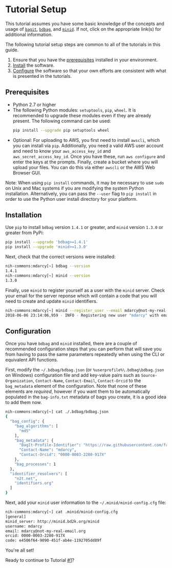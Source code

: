 # Tutorial Setup
This tutorial assumes you have some basic knowledge of the concepts and usage of [`bagit`](https://tools.ietf.org/html/draft-kunze-bagit-16), [`bdbag`](https://github.com/fair-research/bdbag), and [`minid`](https://github.com/fair-research/minid). If not, click on the appropriate link(s) for additional information.

The following tutorial setup steps are common to all of the tutorials in this guide.
1. Ensure that you have the [prerequisites](#prerequisites) installed in your environment.
2. [Install](#installation) the software.
3. [Configure](#configuration) the software so that your own efforts are consistent with what is presented in the tutorials.

<a name="prerequisites"></a>
## Prerequisites
* Python 2.7 or higher
* The following Python modules: `setuptools`, `pip`, `wheel`. It is recommended to upgrade these modules even if they are already present. The following command can be used:
    ```sh
    pip install --upgrade pip setuptools wheel
    ```
* Optional: For uploading to AWS, you first need to install `awscli`, which you can install via `pip`.
Additionally, you need a valid AWS user account and need to know your `aws_access_key_id`
and `aws_secret_access_key_id`. Once you have these, run `aws configure` and enter the keys
at the prompts. Finally, create a bucket where you will upload your files.
You can do this via either `awscli` or the AWS Web Browser GUI.

Note: When using `pip install` commands, it may be necessary to use `sudo` on Unix and Mac
systems if you are modifying the system Python installation. Alternatively, you can pass the
`--user` flag to `pip install` in order to use the Python user install directory for your platform.

<a name="installation"></a>
## Installation
Use `pip` to install `bdbag` version `1.4.1` or greater, and `minid` version `1.3.0` or greater from PyPi:
```sh
pip install --upgrade 'bdbag>=1.4.1'
pip install --upgrade 'minid>=1.3.0'
```
Next, check that the correct versions were installed:
```sh
nih-commons:mdarcy[~] bdbag --version
1.4.1
nih-commons:mdarcy[~] minid --version
1.3.0
```
Finally, use `minid` to register yourself as a user with the `minid` server. Check your email for the server reponse which will contain a code that you will need to create and update `minid` identifiers.
```sh
nih-commons:mdarcy[~] minid --register_user --email mdarcy@not-my-real-email.org --name mdarcy --orcid 0000-0003-2280-917X
2018-06-06 23:14:06,959 - INFO - Registering new user "mdarcy" with email "mdarcy@not-my-real-email.org" and orcid "0000-0003-2280-917X"
```

<a name="configuration"></a>
## Configuration
Once you have `bdbag` and `minid` installed, there are a couple of recommended configuration
steps that you can perform that will save you from having to pass the same parameters repeatedly
when using the CLI or equivalent API functions.

First, modify the `~/.bdbag/bdbag.json` (or `%userprofile%\.bdbag\bdbag.json` on Windows)
configuration file and add key-value pairs such as `Source-Organization`, `Contact-Name`,
`Contact-Email`, `Contact-Orcid` to the `bag_metadata` element of the configuration.
Note that none of these elements are _required_, however if you want them to be automatically
populated in the `bag-info.txt` metadata of bags you create, it is a good idea to add them now.
```sh
nih-commons:mdarcy[~] cat ./.bdbag/bdbag.json
{
  "bag_config": {
    "bag_algorithms": [
      "md5"
    ],
    "bag_metadata": {
      "BagIt-Profile-Identifier": "https://raw.githubusercontent.com/fair-research/bdbag/master/profiles/bdbag-profile.json",
      "Contact-Name": "mdarcy",
      "Contact-Orcid": "0000-0003-2280-917X"
    },
    "bag_processes": 1
  },
  "identifier_resolvers": [
    "n2t.net",
    "identifiers.org"
  ]
}
```

Next, add your `minid` user information to the `~/.minid/minid-config.cfg` file:
```sh
nih-commons:mdarcy[~] cat .minid/minid-config.cfg
[general]
minid_server: http://minid.bd2k.org/minid
username: mdarcy
email: mdarcy@not-my-real-email.org
orcid: 0000-0003-2280-917X
code: e4506f64-9090-451f-ab4e-1192705dd89f
```

You're all set!

Ready to continue to Tutorial [#1](tutorial-1.md)?
